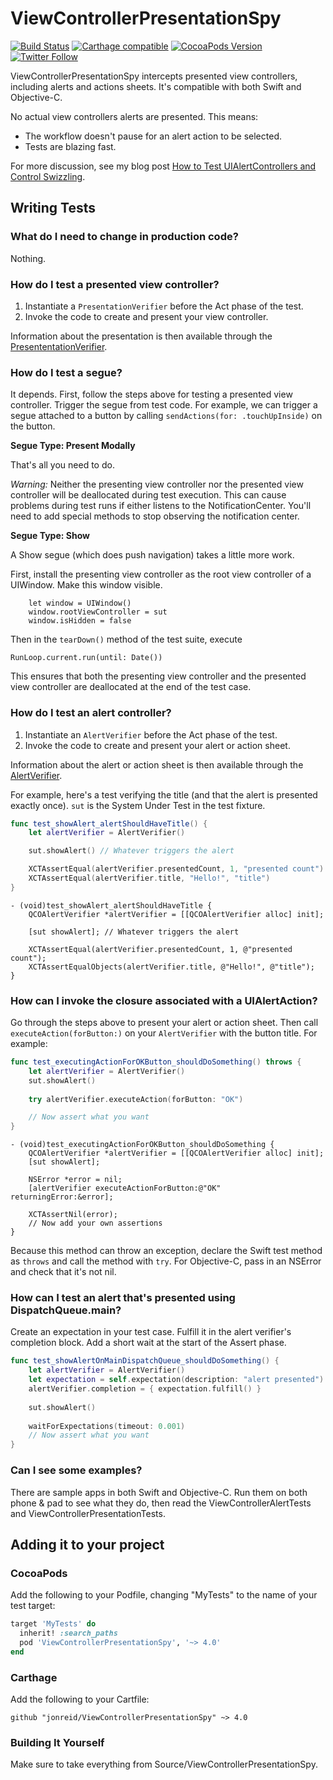 # ViewControllerPresentationSpy

[![Build Status](https://travis-ci.org/jonreid/ViewControllerPresentationSpy.svg?branch=master)](https://travis-ci.org/jonreid/ViewControllerPresentationSpy)
[![Carthage compatible](https://img.shields.io/badge/Carthage-compatible-4BC51D.svg?style=flat)](https://github.com/Carthage/Carthage)
[![CocoaPods Version](https://cocoapod-badges.herokuapp.com/v/ViewControllerPresentationSpy/badge.png)](https://cocoapods.org/pods/ViewControllerPresentationSpy)
[![Twitter Follow](https://img.shields.io/twitter/follow/qcoding.svg?style=social)](https://twitter.com/qcoding)

ViewControllerPresentationSpy intercepts presented view controllers, including alerts and actions sheets. It's compatible with both Swift and Objective-C.

No actual view controllers alerts are presented. This means:

* The workflow doesn't pause for an alert action to be selected.
* Tests are blazing fast.

For more discussion, see my blog post [How to Test UIAlertControllers and Control Swizzling](http://qualitycoding.org/testing-uialertcontrollers/).


## Writing Tests

### What do I need to change in production code?

Nothing.

### How do I test a presented view controller?

1. Instantiate a `PresentationVerifier` before the Act phase of the test.
2. Invoke the code to create and present your view controller.

Information about the presentation is then available through the
[PresententationVerifier](https://github.com/jonreid/ViewControllerPresentationSpy/blob/master/Source/ViewControllerPresentationSpy/PresentationVerifier.swift).

### How do I test a segue?

It depends. First, follow the steps above for testing a presented view controller. Trigger the segue from test code. For example, we can trigger a segue attached to a button by calling `sendActions(for: .touchUpInside)` on the button.

**Segue Type: Present Modally**

That's all you need to do.

_Warning:_ Neither the presenting view controller nor the presented view controller will be deallocated during test execution. This can cause problems during test runs if either listens to the NotificationCenter. You'll need to add special methods to stop observing the notification center.

**Segue Type: Show**

A Show segue (which does push navigation) takes a little more work.

First, install the presenting view controller as the root view controller of a UIWindow. Make this window visible.

```
    let window = UIWindow()
    window.rootViewController = sut
    window.isHidden = false
```

Then in the `tearDown()` method of the test suite, execute

```
RunLoop.current.run(until: Date())
```

This ensures that both the presenting view controller and the presented view controller are deallocated at the end of the test case.

### How do I test an alert controller?

1. Instantiate an `AlertVerifier` before the Act phase of the test.
2. Invoke the code to create and present your alert or action sheet.

Information about the alert or action sheet is then available through the
[AlertVerifier](https://github.com/jonreid/ViewControllerPresentationSpy/blob/master/Source/ViewControllerPresentationSpy/AlertVerifier.swift).

For example, here's a test verifying the title (and that the alert is presented exactly once). `sut` is the System Under Test
in the test fixture.

```swift
func test_showAlert_alertShouldHaveTitle() {
    let alertVerifier = AlertVerifier()

    sut.showAlert() // Whatever triggers the alert

    XCTAssertEqual(alertVerifier.presentedCount, 1, "presented count")
    XCTAssertEqual(alertVerifier.title, "Hello!", "title")
}
```

```obj-c
- (void)test_showAlert_alertShouldHaveTitle {
    QCOAlertVerifier *alertVerifier = [[QCOAlertVerifier alloc] init];

    [sut showAlert]; // Whatever triggers the alert

    XCTAssertEqual(alertVerifier.presentedCount, 1, @"presented count");
    XCTAssertEqualObjects(alertVerifier.title, @"Hello!", @"title");
}
```

### How can I invoke the closure associated with a UIAlertAction?

Go through the steps above to present your alert or action sheet.
Then call `executeAction(forButton:)` on your `AlertVerifier` with the button title.
For example:

```swift
func test_executingActionForOKButton_shouldDoSomething() throws {
    let alertVerifier = AlertVerifier()
    sut.showAlert()
    
    try alertVerifier.executeAction(forButton: "OK")

    // Now assert what you want
}
```

```obj-c
- (void)test_executingActionForOKButton_shouldDoSomething {
    QCOAlertVerifier *alertVerifier = [[QCOAlertVerifier alloc] init];
    [sut showAlert];

    NSError *error = nil;
    [alertVerifier executeActionForButton:@"OK" returningError:&error];

    XCTAssertNil(error);
    // Now add your own assertions
}
```

Because this method can throw an exception, declare the Swift test method as `throws` and call the method with `try`. For Objective-C, pass in an NSError and check that it's not nil.

### How can I test an alert that's presented using DispatchQueue.main?

Create an expectation in your test case. Fulfill it in the alert verifier's completion block. Add a short wait at the start of the Assert phase.

```swift
func test_showAlertOnMainDispatchQueue_shouldDoSomething() {
    let alertVerifier = AlertVerifier()
    let expectation = self.expectation(description: "alert presented")
    alertVerifier.completion = { expectation.fulfill() }
    
    sut.showAlert()
    
    waitForExpectations(timeout: 0.001)
    // Now assert what you want
}
```

### Can I see some examples?

There are sample apps in both Swift and Objective-C. Run them on both phone & pad to see what they do, then read the ViewControllerAlertTests and ViewControllerPresentationTests.


## Adding it to your project

### CocoaPods

Add the following to your Podfile, changing "MyTests" to the name of your test target:

```ruby
target 'MyTests' do
  inherit! :search_paths
  pod 'ViewControllerPresentationSpy', '~> 4.0'
end
```

### Carthage

Add the following to your Cartfile:

```
github "jonreid/ViewControllerPresentationSpy" ~> 4.0
```

### Building It Yourself

Make sure to take everything from Source/ViewControllerPresentationSpy.

